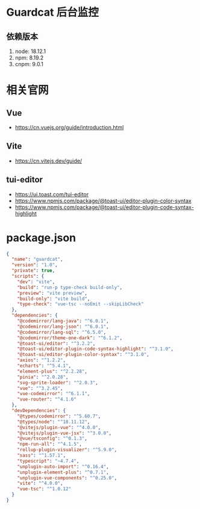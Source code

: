 # Guardcat 后台监控

## 依赖版本
1. node: 18.12.1
2. npm: 8.19.2
3. cnpm: 9.0.1

# 相关官网
## Vue
- https://cn.vuejs.org/guide/introduction.html

## Vite
- https://cn.vitejs.dev/guide/

##  tui-editor
- https://ui.toast.com/tui-editor
- https://www.npmjs.com/package/@toast-ui/editor-plugin-color-syntax
- https://www.npmjs.com/package/@toast-ui/editor-plugin-code-syntax-highlight


# package.json
```json
{
  "name": "guardcat",
  "version": "1.0",
  "private": true,
  "scripts": {
    "dev": "vite",
    "build": "run-p type-check build-only",
    "preview": "vite preview",
    "build-only": "vite build",
    "type-check": "vue-tsc --noEmit --skipLibCheck"
  },
  "dependencies": {
    "@codemirror/lang-java": "^6.0.1",
    "@codemirror/lang-json": "^6.0.1",
    "@codemirror/lang-sql": "^6.5.0",
    "@codemirror/theme-one-dark": "^6.1.2",
    "@toast-ui/editor": "^3.2.2",
    "@toast-ui/editor-plugin-code-syntax-highlight": "^3.1.0",
    "@toast-ui/editor-plugin-color-syntax": "^3.1.0",
    "axios": "^1.2.2",
    "echarts": "^5.4.1",
    "element-plus": "^2.2.28",
    "pinia": "^2.0.28",
    "svg-sprite-loader": "^2.0.3",
    "vue": "^3.2.45",
    "vue-codemirror": "^6.1.1",
    "vue-router": "^4.1.6"
  },
  "devDependencies": {
    "@types/codemirror": "^5.60.7",
    "@types/node": "^18.11.12",
    "@vitejs/plugin-vue": "^4.0.0",
    "@vitejs/plugin-vue-jsx": "^3.0.0",
    "@vue/tsconfig": "^0.1.3",
    "npm-run-all": "^4.1.5",
    "rollup-plugin-visualizer": "^5.9.0",
    "sass": "^1.57.1",
    "typescript": "~4.7.4",
    "unplugin-auto-import": "^0.16.4",
    "unplugin-element-plus": "^0.7.1",
    "unplugin-vue-components": "^0.25.0",
    "vite": "^4.0.0",
    "vue-tsc": "^1.0.12"
  }
}


```